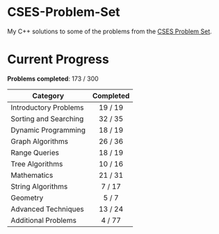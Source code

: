 # CSES-Problem-Set

My C++ solutions to some of the problems from the [CSES Problem Set](https://cses.fi/problemset/).

# Current Progress

**Problems completed**: 173 / 300

| Category              | Completed |
| --------------------- | :-------: |
| Introductory Problems |  19 / 19  |
| Sorting and Searching |  32 / 35  |
| Dynamic Programming   |  18 / 19  |
| Graph Algorithms      |  26 / 36  |
| Range Queries         |  18 / 19  |
| Tree Algorithms       |  10 / 16  |
| Mathematics           |  21 / 31  |
| String Algorithms     |   7 / 17  |
| Geometry              |   5 / 7   |
| Advanced Techniques   |  13 / 24  |
| Additional Problems   |   4 / 77  |

